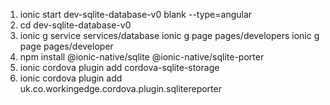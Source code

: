 1.  ionic start dev-sqlite-database-v0 blank --type=angular
2.  cd dev-sqlite-database-v0
3.  ionic g service services/database
    ionic g page pages/developers
    ionic g page pages/developer
4.  npm install @ionic-native/sqlite @ionic-native/sqlite-porter
5. ionic cordova plugin add cordova-sqlite-storage
6. ionic cordova plugin add uk.co.workingedge.cordova.plugin.sqlitereporter
